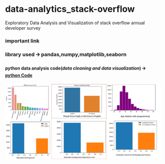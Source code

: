# data-analytics_stack-overflow
Exploratory Data Analysis and Visualization of stack overflow annual developer survey

### important link
### library used 🡪 **pandas**,**numpy**,**matplotlib**,**seaborn**

#### python data analysis code(*data cleaning and data visualization*) 🡪  [python Code](https://github.com/gourangasatapathyvit/data-analytics_stack-overflow/blob/main/stackoverflow.ipynb)


![alt text](https://github.com/gourangasatapathyvit/data-analytics_stack-overflow/blob/main/Artboard%202.jpg)

